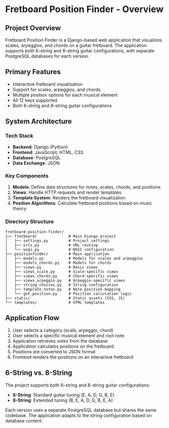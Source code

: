 # Fretboard Position Finder - Overview

## Project Overview

Fretboard Position Finder is a Django-based web application that visualizes scales, arpeggios, and chords on a guitar fretboard. The application supports both 6-string and 8-string guitar configurations, with separate PostgreSQL databases for each version.

## Primary Features

- Interactive fretboard visualization
- Support for scales, arpeggios, and chords
- Multiple position options for each musical element
- All 12 keys supported
- Both 6-string and 8-string guitar configurations

## System Architecture

### Tech Stack
- **Backend**: Django (Python)
- **Frontend**: JavaScript, HTML, CSS
- **Database**: PostgreSQL
- **Data Exchange**: JSON

### Key Components

1. **Models**: Define data structures for notes, scales, chords, and positions
2. **Views**: Handle HTTP requests and render templates
3. **Template System**: Renders the fretboard visualization
4. **Position Algorithms**: Calculate fretboard positions based on music theory

### Directory Structure

```
fretboard-position-finder/
├── fretboard/              # Main Django project
│   ├── settings.py         # Project settings
│   ├── urls.py             # URL routing
│   └── wsgi.py             # WSGI configuration
├── positionfinder/         # Main application
│   ├── models.py           # Models for scales and arpeggios
│   ├── models_chords.py    # Models for chords
│   ├── views.py            # Basic views
│   ├── views_scale.py      # Scale-specific views
│   ├── views_chords.py     # Chord-specific views
│   ├── views_arpeggio.py   # Arpeggio-specific views
│   ├── string_choices.py   # String configuration
│   ├── template_notes.py   # Note position mapping
│   └── get_position.py     # Position calculation logic
├── static/                 # Static assets (CSS, JS)
└── templates/              # HTML templates
```

## Application Flow

1. User selects a category (scale, arpeggio, chord)
2. User selects a specific musical element and root note
3. Application retrieves notes from the database
4. Application calculates positions on the fretboard
5. Positions are converted to JSON format
6. Frontend renders the positions on an interactive fretboard

## 6-String vs. 8-String

The project supports both 6-string and 8-string guitar configurations:

- **6-String**: Standard guitar tuning (E, A, D, G, B, E)
- **8-String**: Extended tuning (B, E, A, D, G, B, E, A)

Each version uses a separate PostgreSQL database but shares the same codebase. The application adapts to the string configuration based on database content.
